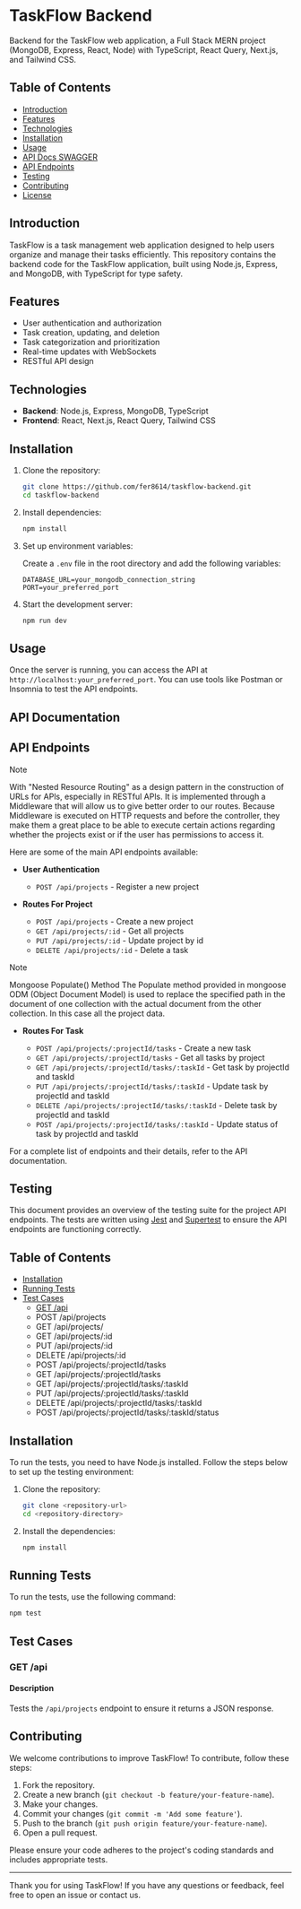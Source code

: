 # TaskFlow Backend

Backend for the TaskFlow web application, a Full Stack MERN project (MongoDB, Express, React, Node) with TypeScript, React Query, Next.js, and Tailwind CSS.

## Table of Contents

- [Introduction](#introduction)
- [Features](#features)
- [Technologies](#technologies)
- [Installation](#installation)
- [Usage](#usage)
- [API Docs SWAGGER](#API-Documentation)
- [API Endpoints](#api-endpoints)
- [Testing](#testing)
- [Contributing](#contributing)
- [License](#license)

## Introduction

TaskFlow is a task management web application designed to help users organize and manage their tasks efficiently. This repository contains the backend code for the TaskFlow application, built using Node.js, Express, and MongoDB, with TypeScript for type safety.

## Features

- User authentication and authorization
- Task creation, updating, and deletion
- Task categorization and prioritization
- Real-time updates with WebSockets
- RESTful API design

## Technologies

- **Backend**: Node.js, Express, MongoDB, TypeScript
- **Frontend**: React, Next.js, React Query, Tailwind CSS

## Installation

1. Clone the repository:

    ```bash
    git clone https://github.com/fer8614/taskflow-backend.git
    cd taskflow-backend
    ```

2. Install dependencies:

    ```bash
    npm install
    ```

3. Set up environment variables:

    Create a `.env` file in the root directory and add the following variables:

    ```plaintext
    DATABASE_URL=your_mongodb_connection_string
    PORT=your_preferred_port
    ```

4. Start the development server:

    ```bash
    npm run dev
    ```

## Usage

Once the server is running, you can access the API at `http://localhost:your_preferred_port`. You can use tools like Postman or Insomnia to test the API endpoints.

## API Documentation

## API Endpoints
> [!NOTE]
> With "Nested Resource Routing" as a design pattern in the construction of URLs for APls, especially in RESTful APls.
It is implemented through a Middleware that will allow us to give better order to our routes.
Because Middleware is executed on HTTP requests and
before the controller, they make them a great place to be able to execute certain actions regarding whether the projects exist or if the user has permissions to access it.

Here are some of the main API endpoints available:

- **User Authentication**
  - `POST /api/projects` - Register a new project

- **Routes For Project**
  - `POST /api/projects` - Create a new project
  - `GET /api/projects/:id` - Get all projects
  - `PUT /api/projects/:id` - Update project by id
  - `DELETE /api/projects/:id` - Delete a task
    
> [!NOTE]
> Mongoose Populate() Method
The Populate method provided in mongoose ODM (Object Document Model) is used to replace the specified path in the document of one collection with the actual document from the other collection. In this case all the project data.

- **Routes For Task**

  - `POST /api/projects/:projectId/tasks` - Create a new task
  - `GET /api/projects/:projectId/tasks` - Get all tasks by project
  - `GET /api/projects/:projectId/tasks/:taskId` - Get task by projectId and taskId
  - `PUT /api/projects/:projectId/tasks/:taskId` - Update task by projectId and taskId
  - `DELETE /api/projects/:projectId/tasks/:taskId` - Delete task by projectId and taskId
  - `POST /api/projects/:projectId/tasks/:taskId` - Update status of task by projectId and taskId

For a complete list of endpoints and their details, refer to the API documentation.

## Testing

This document provides an overview of the testing suite for the project API endpoints. The tests are written using [Jest](https://jestjs.io/) and [Supertest](https://github.com/visionmedia/supertest) to ensure the API endpoints are functioning correctly.

## Table of Contents

- [Installation](#installation)
- [Running Tests](#running-tests)
- [Test Cases](#test-cases)
  - [GET /api](#get-api)
  - POST /api/projects
  - GET /api/projects/
  - GET /api/projects/:id
  - PUT /api/projects/:id
  - DELETE /api/projects/:id
  - POST /api/projects/:projectId/tasks
  - GET /api/projects/:projectId/tasks
  - GET /api/projects/:projectId/tasks/:taskId
  - PUT /api/projects/:projectId/tasks/:taskId
  - DELETE /api/projects/:projectId/tasks/:taskId
  - POST /api/projects/:projectId/tasks/:taskId/status

## Installation

To run the tests, you need to have Node.js installed. Follow the steps below to set up the testing environment:

1. Clone the repository:
    ```sh
    git clone <repository-url>
    cd <repository-directory>
    ```

2. Install the dependencies:
    ```sh
    npm install
    ```

## Running Tests

To run the tests, use the following command:
```sh
npm test
```

## Test Cases

### GET /api

#### Description
Tests the `/api/projects` endpoint to ensure it returns a JSON response.

## Contributing

We welcome contributions to improve TaskFlow! To contribute, follow these steps:

1. Fork the repository.
2. Create a new branch (`git checkout -b feature/your-feature-name`).
3. Make your changes.
4. Commit your changes (`git commit -m 'Add some feature'`).
5. Push to the branch (`git push origin feature/your-feature-name`).
6. Open a pull request.

Please ensure your code adheres to the project's coding standards and includes appropriate tests.

---

Thank you for using TaskFlow! If you have any questions or feedback, feel free to open an issue or contact us.
